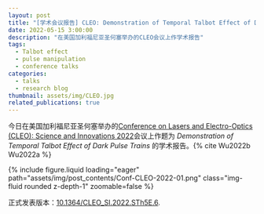 ```yaml
---
layout: post
title: "[学术会议报告] CLEO: Demonstration of Temporal Talbot Effect of Dark Pulse Trains"
date: 2022-05-15 3:00:00
description: "在美国加利福尼亚圣何塞举办的CLEO会议上作学术报告"
tags:
  - Talbot effect
  - pulse manipulation
  - conference talks
categories:
  - talks
  - research blog
thumbnail: assets/img/CLEO.jpg
related_publications: true
---
```


今日在美国加利福尼亚圣何塞举办的[Conference on Lasers and Electro-Optics (CLEO): Science and Innovations 2022](https://opg.optica.org/conference.cfm?meetingid=124&yr=2022)会议上作题为 _Demonstration of Temporal Talbot Effect of Dark Pulse Trains_ 的学术报告。{% cite Wu2022b Wu2022a %}

<div class="row mt-3">
    <div class="col-sm mt-3 mt-md-0">
        {% include figure.liquid loading="eager" path="assets/img/post_contents/Conf-CLEO-2022-01.png" class="img-fluid rounded z-depth-1" zoomable=false %}
    </div>
</div>

正式发表版本：[10.1364/CLEO_SI.2022.STh5E.6](https://doi.org/10.1364/CLEO_SI.2022.STh5E.6).
